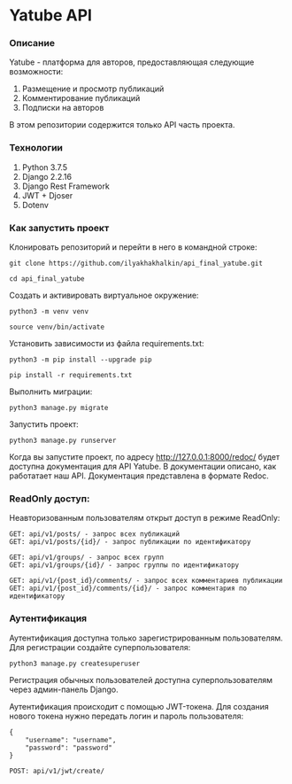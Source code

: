 # Yatube API
### Описание
Yatube - платформа для авторов, предоставляющая следующие возможности:
1. Размещение и просмотр публикаций
2. Комментирование публикаций
3. Подписки на авторов

В этом репозитории содержится только API часть проекта.

### Технологии
1. Python 3.7.5
2. Django 2.2.16
3. Django Rest Framework
4. JWT + Djoser
5. Dotenv

### Как запустить проект
Клонировать репозиторий и перейти в него в командной строке:

```
git clone https://github.com/ilyakhakhalkin/api_final_yatube.git
```

```
cd api_final_yatube
```

Cоздать и активировать виртуальное окружение:

```
python3 -m venv venv
```

```
source venv/bin/activate
```

Установить зависимости из файла requirements.txt:

```
python3 -m pip install --upgrade pip
```

```
pip install -r requirements.txt
```

Выполнить миграции:

```
python3 manage.py migrate
```

Запустить проект:

```
python3 manage.py runserver
```

Когда вы запустите проект, по адресу  http://127.0.0.1:8000/redoc/ будет доступна документация для API Yatube. В документации описано, как работатает наш API. Документация представлена в формате Redoc.

### ReadOnly доступ:
Неавторизованным пользователям открыт доступ в режиме ReadOnly:
```
GET: api/v1/posts/ - запрос всех публикаций
GET: api/v1/posts/{id}/ - запрос публикации по идентификатору

GET: api/v1/groups/ - запрос всех групп
GET: api/v1/groups/{id}/ - запрос группы по идентификатору

GET: api/v1/{post_id}/comments/ - запрос всех комментариев публикации
GET: api/v1/{post_id}/comments/{id}/ - запрос комментария по идентификатору
```

### Аутентификация
Аутентификация доступна только зарегистрированным пользователям.
Для регистрации создайте суперпользователя:
```
python3 manage.py createsuperuser
```
Регистрация обычных пользователей доступна суперпользователям через админ-панель Django.

Аутентификация происходит с помощью JWT-токена.
Для создания нового токена нужно передать логин и пароль пользователя:
```
{
    "username": "username",
    "password": "password"
}

POST: api/v1/jwt/create/
```